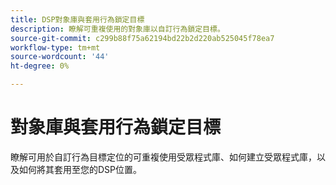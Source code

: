 ```yaml
---
title: DSP對象庫與套用行為鎖定目標
description: 瞭解可重複使用的對象庫以自訂行為鎖定目標。
source-git-commit: c299b88f75a62194bd22b2d220ab525045f78ea7
workflow-type: tm+mt
source-wordcount: '44'
ht-degree: 0%

---
```


# 對象庫與套用行為鎖定目標

瞭解可用於自訂行為目標定位的可重複使用受眾程式庫、如何建立受眾程式庫，以及如何將其套用至您的DSP位置。

<!--
>[!VIDEO]()
-->

